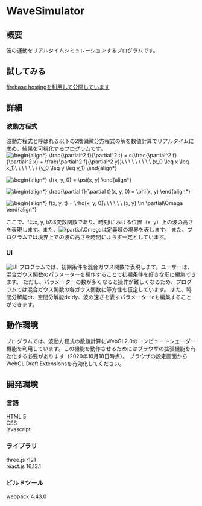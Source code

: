# WaveSimulator

## 概要
波の運動をリアルタイムシミュレーションするプログラムです。

## 試してみる
[firebase hostingを利用して公開しています](https://wavesimulator-eba8a.web.app/)

## 詳細
### 波動方程式
波動方程式と呼ばれる以下の2階偏微分方程式の解を数値計算でリアルタイムに求め、結果を可視化するプログラムです。
![\begin{align*}
\frac{\partial^2 f}{\partial^2 t} = c(\frac{\partial^2 f}{\partial^2 x} + \frac{\partial^2 f}{\partial^2 y})\ \ \ \ \ \ \ \ \ (x_0 \leq x \leq x_1)\ \ \ \ \ \ \ (y_0 \leq y \leq y_1)
\end{align*}
](https://render.githubusercontent.com/render/math?math=%5Cdisplaystyle+%5Cbegin%7Balign%2A%7D%0A%5Cfrac%7B%5Cpartial%5E2+f%7D%7B%5Cpartial%5E2+t%7D+%3D+c%28%5Cfrac%7B%5Cpartial%5E2+f%7D%7B%5Cpartial%5E2+x%7D+%2B+%5Cfrac%7B%5Cpartial%5E2+f%7D%7B%5Cpartial%5E2+y%7D%29%5C+%5C+%5C+%5C+%5C+%5C+%5C+%5C+%5C+%28x_0+%5Cleq+x+%5Cleq+x_1%29%5C+%5C+%5C+%5C+%5C+%5C+%5C+%28y_0+%5Cleq+y+%5Cleq+y_1%29%0A%5Cend%7Balign%2A%7D%0A)

![\begin{align*}
\f(x, y, 0) = \psi(x, y)
\end{align*}
](https://render.githubusercontent.com/render/math?math=%5Cdisplaystyle+%5Cbegin%7Balign%2A%7D%0A%5Cf%28x%2C+y%2C+0%29+%3D+%5Cpsi%28x%2C+y%29%0A%5Cend%7Balign%2A%7D%0A)

![\begin{align*}
\frac{\partial f}{\partial t}(x, y, 0) = \phi(x, y)
\end{align*}
](https://render.githubusercontent.com/render/math?math=%5Cdisplaystyle+%5Cbegin%7Balign%2A%7D%0A%5Cfrac%7B%5Cpartial+f%7D%7B%5Cpartial+t%7D%28x%2C+y%2C+0%29+%3D+%5Cphi%28x%2C+y%29%0A%5Cend%7Balign%2A%7D%0A)

![\begin{align*}
f(x, y, t) = \rho(x, y, 0)\ \ \ \ \ \ (x, y) \in \partial\Omega
\end{align*}
](https://render.githubusercontent.com/render/math?math=%5Cdisplaystyle+%5Cbegin%7Balign%2A%7D%0Af%28x%2C+y%2C+t%29+%3D+%5Crho%28x%2C+y%2C+0%29%5C+%5C+%5C+%5C+%5C+%5C+%28x%2C+y%29+%5Cin+%5Cpartial%5COmega%0A%5Cend%7Balign%2A%7D%0A)



ここで、fはx, y, tの3変数関数であり、時刻tにおける位置（x, y）上の波の高さを表現します。また、![\partial\Omega](https://render.githubusercontent.com/render/math?math=%5Cdisplaystyle+%5Cpartial%5COmega)は定義域の境界を表します。
また、プログラムでは境界上での波の高さを時間によらず一定としています。


### UI
![UI](https://user-images.githubusercontent.com/53905926/96358052-fec60680-113d-11eb-8fd2-76efc3b41cc4.png)
プログラムでは、初期条件を混合ガウス関数で表現します。ユーザーは、混合ガウス関数のパラメーターを操作することで初期条件を好きな形に編集できます。
ただし、パラメーターの数が多くなると操作が難しくなるため、プログラムでは混合ガウス関数の各ガウス関数に等方性を仮定しています。
また、時間分解能dt、空間分解能dx dy、波の速さを表すパラメーターcも編集することができます。

## 動作環境
プログラムでは、波動方程式の数値計算にWebGL2.0のコンピュートシェーダー機能を利用しています。この機能を動作させるためにはブラウザの拡張機能を有効化する必要があります（2020年10月18日時点）。
ブラウザの設定画面からWebGL Draft Extensionsを有効化してください。

## 開発環境
### 言語
HTML 5 <br>
CSS <br>
javascript <br>

### ライブラリ
three.js r121<br>
react.js 16.13.1  <br>

### ビルドツール
webpack 4.43.0
